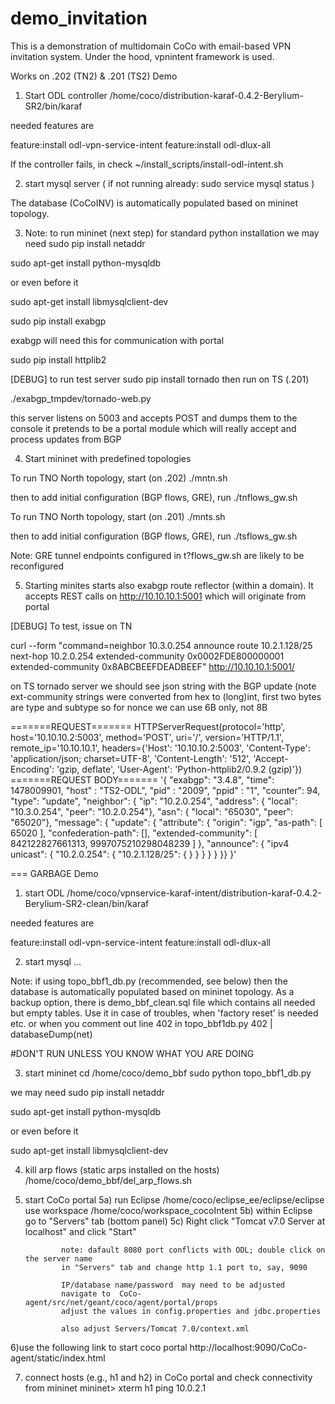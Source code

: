 # demo_invitation

This is a demonstration of multidomain CoCo with email-based VPN invitation system.
Under the hood, vpnintent framework is used.

Works on
.202 (TN2) & .201 (TS2)
Demo
1. Start ODL controller
 /home/coco/distribution-karaf-0.4.2-Berylium-SR2/bin/karaf

 needed features are

 feature:install odl-vpn-service-intent
 feature:install odl-dlux-all

If the controller fails, in check
~/install_scripts/install-odl-intent.sh

2. start mysql server ( if not running already: sudo service mysql status )

 The database (CoCoINV) is automatically populated based on mininet topology. 


3. Note: to run mininet (next step) for standard python installation we may need
 sudo pip install netaddr

 sudo apt-get install python-mysqldb

 or even before it

 sudo apt-get install libmysqlclient-dev

 sudo pip install exabgp
 
 exabgp will need this for communication with portal 

 sudo pip install httplib2

[DEBUG] to run test server
 sudo pip install tornado
 then run on TS (.201)

 ./exabgp_tmpdev/tornado-web.py

 this server listens on 5003 and accepts POST and dumps them to the console
 it pretends to be a portal module which will really 
 accept and process updates from BGP

4. Start mininet with predefined topologies


 To run TNO North topology, start (on .202)
 ./mntn.sh

 then to add initial configuration (BGP flows, GRE), run
 ./tnflows_gw.sh


 To run TNO North topology, start (on .201)
 ./mnts.sh

 then to add initial configuration (BGP flows, GRE), run
 ./tsflows_gw.sh


 Note: GRE tunnel endpoints configured in t?flows_gw.sh are likely to be reconfigured



5. Starting minites starts also exabgp route reflector (within a domain). It accepts REST calls on http://10.10.10.1:5001
which will originate from portal

[DEBUG]
To test, issue on TN 

curl --form "command=neighbor 10.3.0.254 announce route 10.2.1.128/25 next-hop 10.2.0.254 extended-community 0x0002FDE800000001 extended-community 0x8ABCBEEFDEADBEEF" http://10.10.10.1:5001/

on TS tornado server we should see json string with the BGP update (note ext-community strings were converted from hex to (long)int, first two bytes are type and subtype so for nonce we can use 6B only, not 8B

=======REQUEST=======
HTTPServerRequest(protocol='http', host='10.10.10.2:5003', method='POST', uri='/', version='HTTP/1.1', remote_ip='10.10.10.1', headers={'Host': '10.10.10.2:5003', 'Content-Type': 'application/json; charset=UTF-8', 'Content-Length': '512', 'Accept-Encoding': 'gzip, deflate', 'User-Agent': 'Python-httplib2/0.9.2 (gzip)'})
=======REQUEST BODY=======
'{ "exabgp": "3.4.8", "time": 1478009901, "host" : "TS2-ODL", "pid" : "2009", "ppid" : "1", "counter": 94, "type": "update", "neighbor": { "ip": "10.2.0.254", "address": { "local": "10.3.0.254", "peer": "10.2.0.254"}, "asn": { "local": "65030", "peer": "65020"}, "message": { "update": { "attribute": { "origin": "igp", "as-path": [ 65020 ], "confederation-path": [], "extended-community": [ 842122827661313, 9997075210298048239 ] }, "announce": { "ipv4 unicast": { "10.2.0.254": { "10.2.1.128/25": {  } } } } } }} }'







=== GARBAGE
 Demo
1) start ODL
/home/coco/vpnservice-karaf-intent/distribution-karaf-0.4.2-Berylium-SR2-clean/bin/karaf

needed features are

feature:install odl-vpn-service-intent
feature:install odl-dlux-all


2) start mysql
...

Note: if using topo_bbf1_db.py (recommended, see below) then the database is automatically
populated based on mininet topology. As a backup option, there is 
demo_bbf_clean.sql file which contains all needed but empty tables.
Use it in case of troubles, when 'factory reset' is needed etc. or when
you comment out line 402 in topo_bbf1db.py
402 |	databaseDump(net)
 

#DON'T RUN UNLESS YOU KNOW WHAT YOU ARE DOING

3) start mininet
cd /home/coco/demo_bbf
sudo python topo_bbf1_db.py

we may need
sudo pip install netaddr

sudo apt-get install python-mysqldb

or even before it

sudo apt-get install libmysqlclient-dev



4) kill arp flows (static arps installed on the hosts)
/home/coco/demo_bbf/del_arp_flows.sh

5) start CoCo portal
        5a) run Eclipse
               /home/coco/eclipse_ee/eclipse/eclipse
               use workspace  /home/coco/workspace_cocoIntent
        5b) within Eclipse go to "Servers" tab (bottom panel)
        5c) Right click "Tomcat v7.0 Server at localhost" and click "Start"

               note: dafault 8080 port conflicts with ODL; double click on the server name 
               in "Servers" tab and change http 1.1 port to, say, 9090

               IP/database name/password  may need to be adjusted
               navigate to  CoCo-agent/src/net/geant/coco/agent/portal/props
               adjust the values in config.properties and jdbc.properties

               also adjust Servers/Tomcat 7.0/context.xml

 

6)use the following link to start coco portal 
http://localhost:9090/CoCo-agent/static/index.html 

7) connect hosts (e.g., h1 and h2) in CoCo portal and check connectivity from mininet
mininet> xterm h1
ping 10.0.2.1
